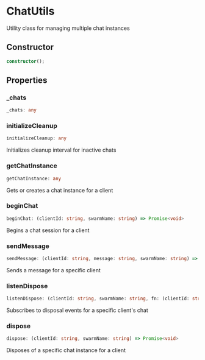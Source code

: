 # ChatUtils

Utility class for managing multiple chat instances

## Constructor

```ts
constructor();
```

## Properties

### _chats

```ts
_chats: any
```

### initializeCleanup

```ts
initializeCleanup: any
```

Initializes cleanup interval for inactive chats

### getChatInstance

```ts
getChatInstance: any
```

Gets or creates a chat instance for a client

### beginChat

```ts
beginChat: (clientId: string, swarmName: string) => Promise<void>
```

Begins a chat session for a client

### sendMessage

```ts
sendMessage: (clientId: string, message: string, swarmName: string) => Promise<string>
```

Sends a message for a specific client

### listenDispose

```ts
listenDispose: (clientId: string, swarmName: string, fn: (clientId: string) => void) => () => void
```

Subscribes to disposal events for a specific client's chat

### dispose

```ts
dispose: (clientId: string, swarmName: string) => Promise<void>
```

Disposes of a specific chat instance for a client
